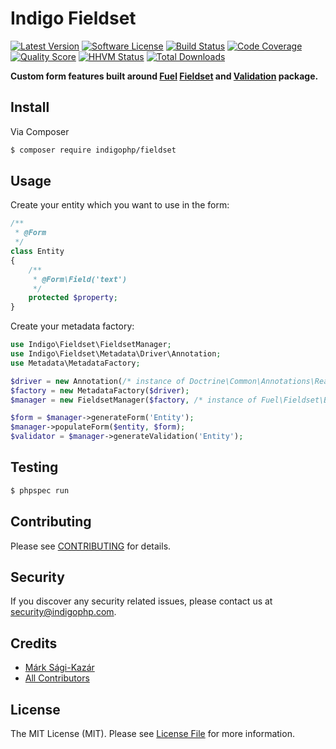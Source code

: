# Indigo Fieldset

[![Latest Version](https://img.shields.io/github/release/indigophp/fieldset.svg?style=flat-square)](https://github.com/indigophp/fieldset/releases)
[![Software License](https://img.shields.io/badge/license-MIT-brightgreen.svg?style=flat-square)](LICENSE)
[![Build Status](https://img.shields.io/travis/indigophp/fieldset.svg?style=flat-square)](https://travis-ci.org/indigophp/fieldset)
[![Code Coverage](https://img.shields.io/scrutinizer/coverage/g/indigophp/fieldset.svg?style=flat-square)](https://scrutinizer-ci.com/g/indigophp/fieldset)
[![Quality Score](https://img.shields.io/scrutinizer/g/indigophp/fieldset.svg?style=flat-square)](https://scrutinizer-ci.com/g/indigophp/fieldset)
[![HHVM Status](https://img.shields.io/hhvm/indigophp/fieldset.svg?style=flat-square)](http://hhvm.h4cc.de/package/indigophp/fieldset)
[![Total Downloads](https://img.shields.io/packagist/dt/indigophp/fieldset.svg?style=flat-square)](https://packagist.org/packages/indigophp/fieldset)

**Custom form features built around [Fuel](http://fuelphp.com) [Fieldset](https://github.com/fuelphp/fieldset) and [Validation](https://github.com/fuelphp/validation) package.**


## Install

Via Composer

``` bash
$ composer require indigophp/fieldset
```


## Usage

Create your entity which you want to use in the form:

``` php
/**
 * @Form
 */
class Entity
{
    /**
     * @Form\Field('text')
     */
    protected $property;
}
```

Create your metadata factory:

``` php
use Indigo\Fieldset\FieldsetManager;
use Indigo\Fieldset\Metadata\Driver\Annotation;
use Metadata\MetadataFactory;

$driver = new Annotation(/* instance of Doctrine\Common\Annotations\Reader */);
$factory = new MetadataFactory($driver);
$manager = new FieldsetManager($factory, /* instance of Fuel\Fieldset\Builder\BuilderInterface */);

$form = $manager->generateForm('Entity');
$manager->populateForm($entity, $form);
$validator = $manager->generateValidation('Entity');
```


## Testing

``` bash
$ phpspec run
```


## Contributing

Please see [CONTRIBUTING](CONTRIBUTING.md) for details.


## Security

If you discover any security related issues, please contact us at [security@indigophp.com](mailto:security@indigophp.com).


## Credits

- [Márk Sági-Kazár](https://github.com/sagikazarmark)
- [All Contributors](https://github.com/indigophp/fieldset/contributors)


## License

The MIT License (MIT). Please see [License File](LICENSE) for more information.

